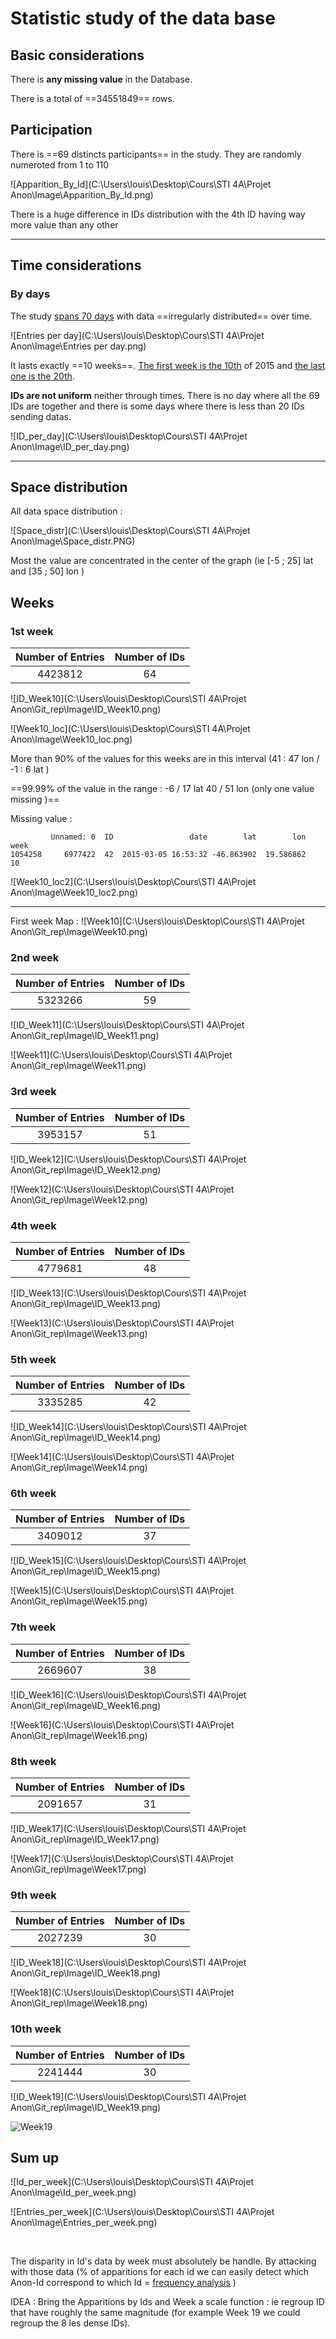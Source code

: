 # Statistic study of the data base



## Basic considerations

There is **any missing value** in the Database. 

There is a total of ==34551849== rows. 



## Participation 

There is ==69 distincts participants== in the study. They are randomly numeroted from 1 to 110

![Apparition_By_Id](C:\Users\louis\Desktop\Cours\STI 4A\Projet Anon\Image\Apparition_By_Id.png)

There is a huge difference in IDs distribution with the 4th ID having way more value than any other

----------------------------------------

## Time considerations 

### By days

The study [spans 70 days]() with data ==irregularly distributed== over time. 



![Entries per day](C:\Users\louis\Desktop\Cours\STI 4A\Projet Anon\Image\Entries per day.png)

It lasts exactly ==10 weeks==. [The first week is the 10th]() of 2015 and [the last one is the 20th](). 



**IDs are not uniform** neither through times. There is no day where all the 69 IDs are together and there is some days where  there is less than 20 IDs sending datas. 

![ID_per_day](C:\Users\louis\Desktop\Cours\STI 4A\Projet Anon\Image\ID_per_day.png)

----------------------

## Space distribution 

All data space distribution : 

![Space_distr](C:\Users\louis\Desktop\Cours\STI 4A\Projet Anon\Image\Space_distr.PNG)

Most the value are concentrated in the center of the graph (ie [-5 ; 25] lat and [35 ; 50] lon )

## Weeks 



### 1st week

| Number of Entries | Number of IDs |
| :---------------: | :-----------: |
|      4423812      |      64       |

![ID_Week10](C:\Users\louis\Desktop\Cours\STI 4A\Projet Anon\Git_rep\Image\ID_Week10.png)

![Week10_loc](C:\Users\louis\Desktop\Cours\STI 4A\Projet Anon\Image\Week10_loc.png)

More than 90% of the values for this weeks are in this interval (41 : 47 lon / -1 : 6 lat )

==99.99% of the value in the range  : -6 / 17 lat 40 / 51 lon (only one value missing )==

Missing value : 

```
         Unnamed: 0  ID                 date        lat        lon  week
1054258     6977422  42  2015-03-05 16:53:32 -46.863902  19.586862    10
```



![Week10_loc2](C:\Users\louis\Desktop\Cours\STI 4A\Projet Anon\Image\Week10_loc2.png)

---------------------------------------

First week Map : 
![Week10](C:\Users\louis\Desktop\Cours\STI 4A\Projet Anon\Git_rep\Image\Week10.png)



### 2nd week

| Number of Entries | Number of IDs |
| :---------------: | :-----------: |
|      5323266      |      59       |

![ID_Week11](C:\Users\louis\Desktop\Cours\STI 4A\Projet Anon\Git_rep\Image\ID_Week11.png)

![Week11](C:\Users\louis\Desktop\Cours\STI 4A\Projet Anon\Git_rep\Image\Week11.png)

### 3rd week

| Number of Entries | Number of IDs |
| :---------------: | :-----------: |
|      3953157      |      51       |

![ID_Week12](C:\Users\louis\Desktop\Cours\STI 4A\Projet Anon\Git_rep\Image\ID_Week12.png)

![Week12](C:\Users\louis\Desktop\Cours\STI 4A\Projet Anon\Git_rep\Image\Week12.png)

### 4th week

| Number of Entries | Number of IDs |
| :---------------: | :-----------: |
|      4779681      |      48       |

![ID_Week13](C:\Users\louis\Desktop\Cours\STI 4A\Projet Anon\Git_rep\Image\ID_Week13.png)

![Week13](C:\Users\louis\Desktop\Cours\STI 4A\Projet Anon\Git_rep\Image\Week13.png)

### 5th week 

| Number of Entries | Number of IDs |
| :---------------: | :-----------: |
|      3335285      |      42       |

![ID_Week14](C:\Users\louis\Desktop\Cours\STI 4A\Projet Anon\Git_rep\Image\ID_Week14.png)

![Week14](C:\Users\louis\Desktop\Cours\STI 4A\Projet Anon\Git_rep\Image\Week14.png)

### 6th week 

| Number of Entries | Number of IDs |
| :---------------: | :-----------: |
|      3409012      |      37       |

![ID_Week15](C:\Users\louis\Desktop\Cours\STI 4A\Projet Anon\Git_rep\Image\ID_Week15.png)

![Week15](C:\Users\louis\Desktop\Cours\STI 4A\Projet Anon\Git_rep\Image\Week15.png)

### 7th week 

| Number of Entries | Number of IDs |
| :---------------: | :-----------: |
|      2669607      |      38       |

![ID_Week16](C:\Users\louis\Desktop\Cours\STI 4A\Projet Anon\Git_rep\Image\ID_Week16.png)

![Week16](C:\Users\louis\Desktop\Cours\STI 4A\Projet Anon\Git_rep\Image\Week16.png)

### 8th week 

| Number of Entries | Number of IDs |
| :---------------: | :-----------: |
|      2091657      |      31       |

![ID_Week17](C:\Users\louis\Desktop\Cours\STI 4A\Projet Anon\Git_rep\Image\ID_Week17.png)

![Week17](C:\Users\louis\Desktop\Cours\STI 4A\Projet Anon\Git_rep\Image\Week17.png)

### 9th week 

| Number of Entries | Number of IDs |
| :---------------: | :-----------: |
|      2027239      |      30       |

![ID_Week18](C:\Users\louis\Desktop\Cours\STI 4A\Projet Anon\Git_rep\Image\ID_Week18.png)

![Week18](C:\Users\louis\Desktop\Cours\STI 4A\Projet Anon\Git_rep\Image\Week18.png)

### 10th week

| Number of Entries | Number of IDs |
| :---------------: | :-----------: |
|      2241444      |      30       |

![ID_Week19](C:\Users\louis\Desktop\Cours\STI 4A\Projet Anon\Git_rep\Image\ID_Week19.png)

<img src="C:\Users\louis\Desktop\Cours\STI 4A\Projet Anon\Git_rep\Image\Week19.png" alt="Week19" style="zoom:100%;" />

## Sum up 

![Id_per_week](C:\Users\louis\Desktop\Cours\STI 4A\Projet Anon\Image\Id_per_week.png)

![Entries_per_week](C:\Users\louis\Desktop\Cours\STI 4A\Projet Anon\Image\Entries_per_week.png)

​	

The disparity in Id's data by week must absolutely be handle. By attacking with those data (% of apparitions for each id we can easily detect which Anon-Id correspond to which Id  = [frequency analysis]() ) 

IDEA : Bring the Apparitions by Ids and Week a scale function : ie regroup ID that have roughly the same magnitude (for example Week 19 we could regroup the 8 les dense IDs). 

